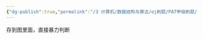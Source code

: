 ```yaml
---
{"dg-publish":true,"permalink":"/3 计算机/数据结构与算法/oj刷题/PAT甲级刷题/1166 图模拟/","title":"1166 图模拟"}
---
```



存到图里面，直接暴力判断